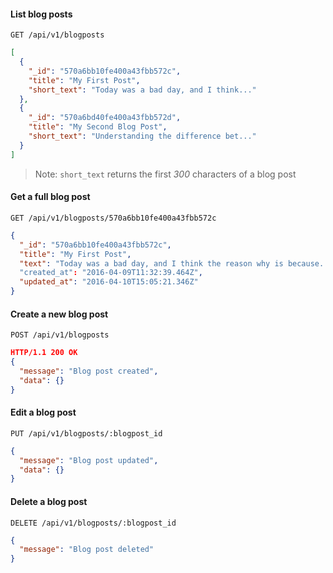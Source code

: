 #### List blog posts
 
```http
GET /api/v1/blogposts
```
```json
[
  {
    "_id": "570a6bb10fe400a43fbb572c",
    "title": "My First Post",
    "short_text": "Today was a bad day, and I think..."
  },
  {
    "_id": "570a6bd40fe400a43fbb572d",
    "title": "My Second Blog Post",
    "short_text": "Understanding the difference bet..."
  }
]
```
> Note: `short_text` returns the first *300* characters of a blog post
	
#### Get a full blog post
```http
GET /api/v1/blogposts/570a6bb10fe400a43fbb572c
```
```json
{
  "_id": "570a6bb10fe400a43fbb572c",
  "title": "My First Post",
  "text": "Today was a bad day, and I think the reason why is because..."
  "created_at": "2016-04-09T11:32:39.464Z",
  "updated_at": "2016-04-10T15:05:21.346Z"
}
```

#### Create a new blog post
```http
POST /api/v1/blogposts
```
```json
HTTP/1.1 200 OK
{
  "message": "Blog post created",
  "data": {}
}
```

#### Edit a blog post
```http
PUT /api/v1/blogposts/:blogpost_id
```
```json
{
  "message": "Blog post updated",
  "data": {}
}
```
	
#### Delete a blog post
```http
DELETE /api/v1/blogposts/:blogpost_id
```
```json
{
  "message": "Blog post deleted"
}
```
